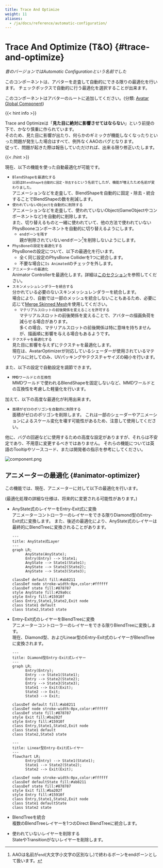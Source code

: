 ```yaml
---
title: Trace And Optimize
weight: 11
aliases:
  - /ja/docs/reference/automatic-configuration/
---
```


# Trace And Optimize (T&O) {#trace-and-optimize}

<i>昔のバージョンではAutomatic Configurationという名前でした</i>

このコンポーネントは、アバターを走査して自動的にできる限りの最適化を行います。
チェックボックスで自動的に行う最適化を選択することが出来ます。

このコンポーネントはアバターのルートに追加してください。(分類: [Avatar Global Component](../../component-kind/avatar-global-components))

{{< hint info >}}

Trace and Optimizeは「**見た目に絶対に影響させてはならない**」という前提の下で、かなり慎重に作られています。\
そのため、見た目に影響が出たり、何らかのギミックが機能しなくなったりといった問題が発生した場合はすべて、例外なくAAOのバグとなります。\
従って、問題が起きた際は報告していただければ、出来る限り修正いたします。

{{< /hint >}}

現在、以下の機能を使った自動最適化が可能です。
- `BlendShapeを最適化する`\
  <small>以前は`BlendShapeを自動的に固定・除去する`という名前でしたが、機能が増えたため名前が変わりました。</small>\
  アニメーションなどを走査して、BlendShapeを自動的に固定・除去・統合することでBlendShapeの数を削減します。
- `使われていないObjectを自動的に削除する`\
  アニメーションなどを走査して、使われていないObject(GameObjectやコンポーネントなど)を自動的に削除します。\
  また、切り替えるものと一緒に使われていて、他の方法で使われていないPhysBooneコンポーネントを自動的に切り替えるようにします。
  - `endボーンを残す`\
    親が削除されていないendボーン[^endbone]を削除しないようにします。
- `PhysBoneの設定を最適化する`\
  PhysBoneの設定について、以下の最適化を行います。
  - 全く同じ設定のPhysBone Colliderを1つに統合します。
  - 不要な場合に`Is Animated`のチェックを外します。
- `アニメーターの最適化`\
  Animator Controllerを最適化します。詳細は[このセクション](#animator-optimizer)を参照してください。
- `スキンメッシュレンダラーを統合する`\
  分かれている必要のないスキンメッシュレンダラーを統合します。\
  場合により、自動では一部のメッシュを統合しないこともあるため、必要に応じて[Merge Skinned Mesh](../merge-skinned-mesh)を使用してください。
  - `マテリアルスロットの前後関係を変えることを許可する`\
    マテリアルスロットの前後関係を変えることで、アバターの描画負荷を減らせる場合があります。\
    多くの場合、マテリアルスロットの前後関係は特に意味を持ちませんが、描画順に影響を与える場合もあるようです。
- `テクスチャを最適化する`\
  見た目に影響を与えずにテクスチャを最適化します。\
  現在は、AvatarOptimizerが対応しているシェーダーが使用されているマテリアルに対してのみ、UVパッキングやテクスチャサイズの縮小を行います。

また、以下の設定で自動設定を調節できます。
- `MMDワールドとの互換性`\
  MMDワールドで使われるBlendShapeを固定しないなど、MMDワールドとの互換性を考慮した軽量化を行います。

加えて、以下の高度な最適化が利用出来ます。

- `面積がゼロのポリゴンを自動的に削除する`\
  面積がゼロのポリゴンを削除します。
  これは一部のシェーダーやアニメーションによるスケール変化を壊す可能性があるため、注意して使用してください。

他に、バグの回避などに使用するための高度な設定がありますが、それらは不安定であり、不用意に変更するべきではありません。
それらの機能については英語のTooltipやソースコード、または開発者の指示を参考にしてください。

![component.png](component.png)

[^endbone]: AAOは名前が`end`(大文字小文字の区別なし)で終わるボーンをendボーンとして扱います。

## アニメーターの最適化 {#animator-optimizer}

この機能では、現在、アニメーターに対して以下の最適化を行います。

(最適化処理の詳細な仕様は、将来的に変更される可能性があります。)

- AnyState式のレイヤーをEntry-Exit式に変換\
  アニメーターコントローラーのレイヤーをできる限りDiamond型のEntry-Exit式に変換します。
  また、後述の最適化により、AnyState式のレイヤーは最終的にBlendTreeに変換されることがあります。

  ```mermaid
  ---
  title: AnyState式Layer
  ---
  graph LR;
        AnyState(AnyState);
        Entry(Entry) --> State1;
        AnyState --> State1(State1);
        AnyState --> State2(State2);
        AnyState --> State3(State3);
  
  classDef default fill:#ab8211
  classDef node stroke-width:0px,color:#ffffff
  classDef state fill:#878787
  style AnyState fill:#29a0cc
  style Entry fill:#15910f
  class Entry,State1,State2,Exit node
  class State1 default
  class State2,State3 state
  ```

- Entry-Exit式のレイヤーをBlendTreeに変換\
  アニメーターコントローラーのレイヤーをできる限りBlendTreeに変換します。\
  現在、Diamond型、およびLinear型のEntry-Exit式のレイヤーがBlendTreeに変換されます。

  ```mermaid
  ---
  title: Diamond型Entry-Exit式レイヤー
  ---
  graph LR;
        Entry(Entry);
        Entry --> State1(State1);
        Entry --> State2(State2);
        Entry --> State3(State3);
        State1 --> Exit(Exit);
        State2 --> Exit;
        State3 --> Exit;
  
  classDef default fill:#ab8211
  classDef node stroke-width:0px,color:#ffffff
  classDef state fill:#878787
  style Exit fill:#ba202f
  style Entry fill:#15910f
  class Entry,State1,State2,Exit node
  class State1 default
  class State2,State3 state
  ```

  ```mermaid
  ---
  title: Linear型Entry-Exit式レイヤー
  ---
  flowchart LR;
        Entry(Entry) --> State1(State1);
        State1 --> State2(State2);
        State2 --> Exit(Exit);

  classDef node stroke-width:0px,color:#ffffff
  classDef defaultState fill:#ab8211
  classDef state fill:#878787
  style Exit fill:#ba202f
  style Entry fill:#15910f
  class Entry,State1,State2,Exit node
  class State1 defaultState
  class State2 state
  ```

- BlendTreeを統合\
  複数のBlendTreeレイヤーを1つのDirect BlendTreeに統合します。
- 使われていないレイヤーを削除する\
  StateやTransitionがないレイヤーを削除します。

